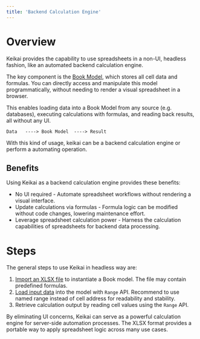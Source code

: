```yaml
---
title: 'Backend Calculation Engine'
---
```


# Overview
Keikai provides the capability to use spreadsheets in a non-UI, headless fashion, like an automated backend calculation engine.

The key component is the [Book Model](/dev-ref/book_model/Manipulating_Book_Model), which stores all cell data and formulas. You can directly access and manipulate this model programmatically, without needing to render a visual spreadsheet in a browser.

This enables loading data into a Book Model from any source (e.g. databases), executing calculations with formulas, and reading back results, all without any UI.

    Data   ----> Book Model  ----> Result

With this kind of usage, keikai can be a backend calculation engine or perform a automating operation.

## Benefits
Using Keikai as a backend calculation engine provides these benefits:

* No UI required - Automate spreadsheet workflows without rendering a visual interface.
* Update calculations via formulas - Formula logic can be modified without code changes, lowering maintenance effort.
* Leverage spreadsheet calculation power - Harness the calculation capabilities of spreadsheets for backend data processing.

# Steps
The general steps to use Keikai in headless way are:
1. [Import an XLSX file](/dev-ref/import) to instantiate a Book model. 
The file may contain predefined formulas.
2. [Load input data](/dev-ref/book_model/Manipulating_Book_Model) into the model with `Range` API.
Recommend to use named range instead of cell address for readability and stability.
3. Retrieve calculation output by reading cell values using the `Range` API.


By eliminating UI concerns, Keikai can serve as a powerful calculation engine for server-side automation processes. The XLSX format provides a portable way to apply spreadsheet logic across many use cases.